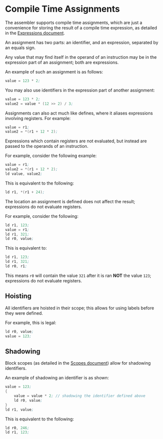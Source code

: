 # Compile Time Assignments

The assembler supports compile time assignments, which are just a convenience for storing the result of a compile time expression, as detailed in the [Expressions document](expressions.md).

An assignment has two parts: an identifier, and an expression, separated by an equals sign.

Any value that may find itself in the operand of an instruction may be in the expression part of an assignment; both are expressions.

An example of such an assignment is as follows:

```asm
value = 123 * 2;
```

You may also use identifiers in the expression part of another assignment:

```asm
value = 123 * 2;
value2 = value * (12 >> 2) / 3;
```

Assignments can also act much like defines, where it aliases expressions involving registers. For example:

```asm
value = r1;
value2 = *(r1 + 12 * 2);
```

Expressions which contain registers are not evaluated, but instead are passed to the operands of an instruction.

For example, consider the following example:

```asm
value = r1;
value2 = *(r1 + 12 * 2);
ld value, value2;
```

This is equivalent to the following:

```asm
ld r1, *(r1 + 24);
```

The location an assignment is defined does not affect the result; expressions do not evaluate registers.

For example, consider the following:

```asm
ld r1, 123;
value = r1;
ld r1, 321;
ld r0, value;
```

This is equivalent to:

```asm
ld r1, 123;
ld r1, 321;
ld r0, r1;
```

This means `r0` will contain the value `321` after it is ran **NOT** the value `123`; expressions do not evaluate registers.

## Hoisting

All identifiers are hoisted in their scope; this allows for using labels before they were defined.

For example, this is legal:

```asm
ld r0, value;
value = 123;
```

## Shadowing

Block scopes (as detailed in the [Scopes document](scopes.md)) allow for shadowing identifiers.

An example of shadowing an identifier is as shown:

```asm
value = 123;
{
    value = value * 2; // shadowing the identifier defined above
    ld r0, value;
}
ld r1, value;
```

This is equivalent to the following:

```asm
ld r0, 246;
ld r1, 123;
```

